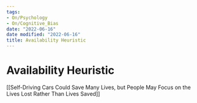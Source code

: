 ```yaml
---
tags:
- On/Psychology
- On/Cognitive_Bias
date: "2022-06-16"
date modified: "2022-06-16"
title: Availability Heuristic
---
```


# Availability Heuristic
[[Self-Driving Cars Could Save Many Lives, but People May Focus on the Lives Lost Rather Than Lives Saved]]

